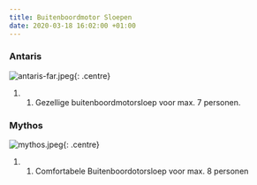 ```yaml
---
title: Buitenboordmotor Sloepen
date: 2020-03-18 16:02:00 +01:00
---
```


### Antaris

![antaris-far.jpeg]({{site.baseurl}}/assets/images/boats/antaris/antaris-far.jpeg){: .centre}

1. 1. Gezellige buitenboordmotorsloep voor max. 7 personen.

### Mythos

![mythos.jpeg](/uploads/mythos.jpeg){: .centre}

1. 1. Comfortabele Buitenboordotorsloep voor max. 8 personen
